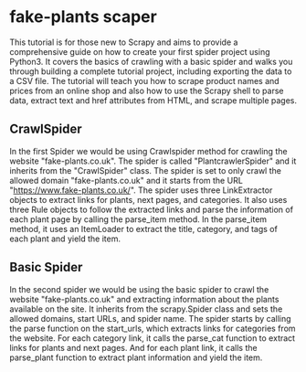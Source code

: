 # fake-plants scaper

This tutorial is for those new to Scrapy and aims to provide a comprehensive guide on how to create your first spider project using Python3. It covers the basics of crawling with a basic spider and walks you through building a complete tutorial project, including exporting the data to a CSV file. The tutorial will teach you how to scrape product names and prices from an online shop and also how to use the Scrapy shell to parse data, extract text and href attributes from HTML, and scrape multiple pages.

## CrawlSpider
In the first Spider we would be using Crawlspider method for crawling the website "fake-plants.co.uk". The spider is called "PlantcrawlerSpider" and it inherits from the "CrawlSpider" class. The spider is set to only crawl the allowed domain "fake-plants.co.uk" and it starts from the URL "https://www.fake-plants.co.uk/".
The spider uses three LinkExtractor objects to extract links for plants, next pages, and categories. It also uses three Rule objects to follow the extracted links and parse the information of each plant page by calling the parse_item method. In the parse_item method, it uses an ItemLoader to extract the title, category, and tags of each plant and yield the item.

## Basic Spider
In the second spider we would be using the basic spider to crawl the website "fake-plants.co.uk" and extracting information about the plants available on the site. It inherits from the scrapy.Spider class and sets the allowed domains, start URLs, and spider name.
The spider starts by calling the parse function on the start_urls, which extracts links for categories from the website. For each category link, it calls the parse_cat function to extract links for plants and next pages. And for each plant link, it calls the parse_plant function to extract plant information and yield the item.
